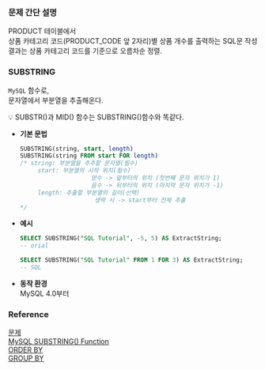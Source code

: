 ### 문제 간단 설명
PRODUCT 테이블에서<br>
상품 카테고리 코드(PRODUCT_CODE 앞 2자리)별 상품 개수를 출력하는 SQL문 작성<br>
결과는 상품 카테고리 코드를 기준으로 오름차순 정렬.<br>

### SUBSTRING
`MySQL` 함수로,<br>
문자열에서 부분열을 추출해온다.<br>
<aside>
💡 SUBSTR()과 MID() 함수는 SUBSTRING()함수와 똑같다.

</aside>

- **기본 문법**<br>
    ```sql
    SUBSTRING(string, start, length)
    SUBSTRING(string FROM start FOR length)
    /* string: 부분열을 추추할 문자열(필수)
    	 start: 부분열의 시작 위치(필수)
    					양수 -> 앞부터의 위치 (첫번째 문자 위치가 1)
    					음수 -> 뒤부터의 위치 (마지막 문자 위치가 -1)
    	 length: 추출할 부분열의 길이(선택)
    					 생략 시 -> start부터 전체 추출
    */
    ```
- **예시**<br>
    ```sql
    SELECT SUBSTRING("SQL Tutorial", -5, 5) AS ExtractString;
    -- orial
    
    SELECT SUBSTRING("SQL Tutorial" FROM 1 FOR 3) AS ExtractString;
    -- SQL
    ```
- **동작 환경**<br>
    MySQL 4.0부터

### Reference
[문제](https://school.programmers.co.kr/learn/courses/30/lessons/131529)<br>
[MySQL SUBSTRING() Function](https://www.w3schools.com/sql/func_mysql_substring.asp)<br>
[ORDER BY](https://github.com/gitubanana/SQL_study/blob/main/select/%EC%9D%B8%EA%B8%B0%EC%9E%88%EB%8A%94_%EC%95%84%EC%9D%B4%EC%8A%A4%ED%81%AC%EB%A6%BC/README.md#order-by)<br>
[GROUP BY](https://github.com/gitubanana/SQL_study/tree/main/select/재구매가_일어난_상품과_회원_리스트_구하기#group-by)<br>
